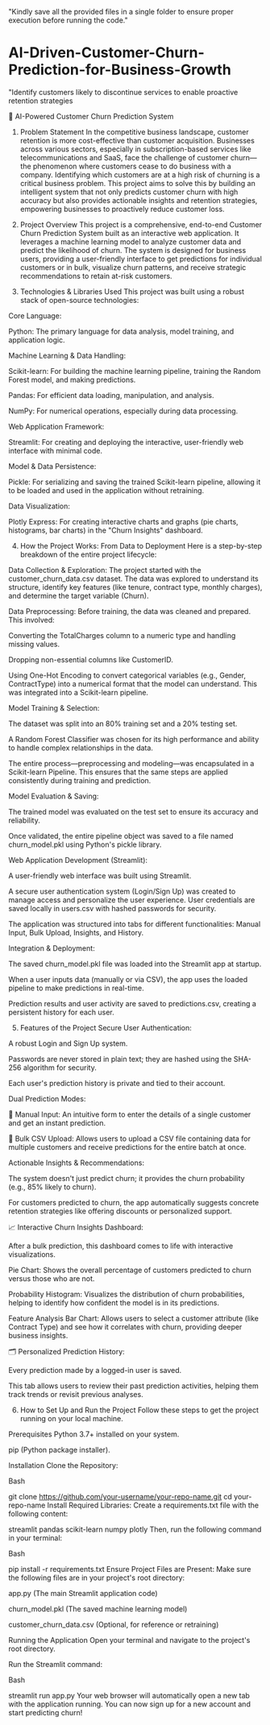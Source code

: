 "Kindly save all the provided files in a single folder to ensure proper execution before running the code."

# AI-Driven-Customer-Churn-Prediction-for-Business-Growth
"Identify customers likely to discontinue services to enable proactive retention strategies

🔮 AI-Powered Customer Churn Prediction System
1. Problem Statement
In the competitive business landscape, customer retention is more cost-effective than customer acquisition. Businesses across various sectors, especially in subscription-based services like telecommunications and SaaS, face the challenge of customer churn—the phenomenon where customers cease to do business with a company. Identifying which customers are at a high risk of churning is a critical business problem. This project aims to solve this by building an intelligent system that not only predicts customer churn with high accuracy but also provides actionable insights and retention strategies, empowering businesses to proactively reduce customer loss.

2. Project Overview
This project is a comprehensive, end-to-end Customer Churn Prediction System built as an interactive web application. It leverages a machine learning model to analyze customer data and predict the likelihood of churn. The system is designed for business users, providing a user-friendly interface to get predictions for individual customers or in bulk, visualize churn patterns, and receive strategic recommendations to retain at-risk customers.

3. Technologies & Libraries Used
This project was built using a robust stack of open-source technologies:

Core Language:

Python: The primary language for data analysis, model training, and application logic.

Machine Learning & Data Handling:

Scikit-learn: For building the machine learning pipeline, training the Random Forest model, and making predictions.

Pandas: For efficient data loading, manipulation, and analysis.

NumPy: For numerical operations, especially during data processing.

Web Application Framework:

Streamlit: For creating and deploying the interactive, user-friendly web interface with minimal code.

Model & Data Persistence:

Pickle: For serializing and saving the trained Scikit-learn pipeline, allowing it to be loaded and used in the application without retraining.

Data Visualization:

Plotly Express: For creating interactive charts and graphs (pie charts, histograms, bar charts) in the "Churn Insights" dashboard.

4. How the Project Works: From Data to Deployment
Here is a step-by-step breakdown of the entire project lifecycle:

Data Collection & Exploration: The project started with the customer_churn_data.csv dataset. The data was explored to understand its structure, identify key features (like tenure, contract type, monthly charges), and determine the target variable (Churn).

Data Preprocessing: Before training, the data was cleaned and prepared. This involved:

Converting the TotalCharges column to a numeric type and handling missing values.

Dropping non-essential columns like CustomerID.

Using One-Hot Encoding to convert categorical variables (e.g., Gender, ContractType) into a numerical format that the model can understand. This was integrated into a Scikit-learn pipeline.

Model Training & Selection:

The dataset was split into an 80% training set and a 20% testing set.

A Random Forest Classifier was chosen for its high performance and ability to handle complex relationships in the data.

The entire process—preprocessing and modeling—was encapsulated in a Scikit-learn Pipeline. This ensures that the same steps are applied consistently during training and prediction.

Model Evaluation & Saving:

The trained model was evaluated on the test set to ensure its accuracy and reliability.

Once validated, the entire pipeline object was saved to a file named churn_model.pkl using Python's pickle library.

Web Application Development (Streamlit):

A user-friendly web interface was built using Streamlit.

A secure user authentication system (Login/Sign Up) was created to manage access and personalize the user experience. User credentials are saved locally in users.csv with hashed passwords for security.

The application was structured into tabs for different functionalities: Manual Input, Bulk Upload, Insights, and History.

Integration & Deployment:

The saved churn_model.pkl file was loaded into the Streamlit app at startup.

When a user inputs data (manually or via CSV), the app uses the loaded pipeline to make predictions in real-time.

Prediction results and user activity are saved to predictions.csv, creating a persistent history for each user.

5. Features of the Project
Secure User Authentication:

A robust Login and Sign Up system.

Passwords are never stored in plain text; they are hashed using the SHA-256 algorithm for security.

Each user's prediction history is private and tied to their account.

Dual Prediction Modes:

📝 Manual Input: An intuitive form to enter the details of a single customer and get an instant prediction.

📂 Bulk CSV Upload: Allows users to upload a CSV file containing data for multiple customers and receive predictions for the entire batch at once.

Actionable Insights & Recommendations:

The system doesn't just predict churn; it provides the churn probability (e.g., 85% likely to churn).

For customers predicted to churn, the app automatically suggests concrete retention strategies like offering discounts or personalized support.

📈 Interactive Churn Insights Dashboard:

After a bulk prediction, this dashboard comes to life with interactive visualizations.

Pie Chart: Shows the overall percentage of customers predicted to churn versus those who are not.

Probability Histogram: Visualizes the distribution of churn probabilities, helping to identify how confident the model is in its predictions.

Feature Analysis Bar Chart: Allows users to select a customer attribute (like Contract Type) and see how it correlates with churn, providing deeper business insights.

🗂 Personalized Prediction History:

Every prediction made by a logged-in user is saved.

This tab allows users to review their past prediction activities, helping them track trends or revisit previous analyses.

6. How to Set Up and Run the Project
Follow these steps to get the project running on your local machine.

Prerequisites
Python 3.7+ installed on your system.

pip (Python package installer).

Installation
Clone the Repository:

Bash

git clone https://github.com/your-username/your-repo-name.git
cd your-repo-name
Install Required Libraries:
Create a requirements.txt file with the following content:

streamlit
pandas
scikit-learn
numpy
plotly
Then, run the following command in your terminal:

Bash

pip install -r requirements.txt
Ensure Project Files are Present:
Make sure the following files are in your project's root directory:

app.py (The main Streamlit application code)

churn_model.pkl (The saved machine learning model)

customer_churn_data.csv (Optional, for reference or retraining)

Running the Application
Open your terminal and navigate to the project's root directory.

Run the Streamlit command:

Bash

streamlit run app.py
Your web browser will automatically open a new tab with the application running. You can now sign up for a new account and start predicting churn!
